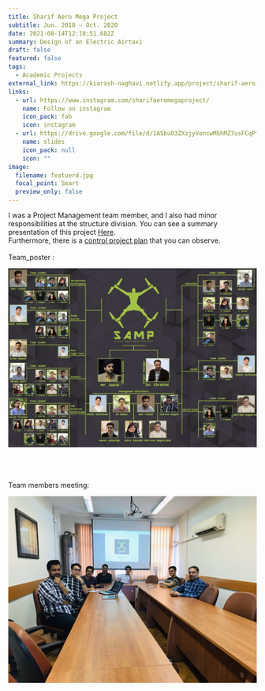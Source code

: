 ```yaml
---
title: Sharif Aero Mega Project
subtitle: Jun. 2018 – Oct. 2020
date: 2021-08-14T12:10:51.682Z
summary: Design of an Electric Airtaxi
draft: false
featured: false
tags:
  - Academic Projects
external_link: https://kiarash-naghavi.netlify.app/project/sharif-aero-mega-project/
links:
  - url: https://www.instagram.com/sharifaeromegaproject/
    name: Follow on instagram
    icon_pack: fab
    icon: instagram
  - url: https://drive.google.com/file/d/1A5buO3ZXzjyVoncwM5hMZ7usFCqPfOL9/view?usp=sharing
    name: slides
    icon_pack: null
    icon: ""
image:
  filename: featuerd.jpg
  focal_point: Smart
  preview_only: false
---
```

I was a Project Management team member, and I also had minor responsibilities at the structure division. You can see a summary presentation of this project [Here](https://drive.google.com/file/d/1A5buO3ZXzjyVoncwM5hMZ7usFCqPfOL9/view?usp=sharing).
\
Furthermore, there is a [control project plan](https://drive.google.com/file/d/1CAcwIpdpDinnr4CCJtLlCg28N4mYlq5R/view?usp=sharing) that you can observe.\
\
Team_poster :

![](tg_image_2533001293.jpeg)

\
\
\
Team members meeting: 

![](1400-05-13-19.28.58.jpg)